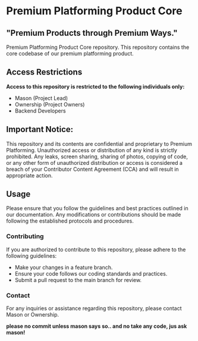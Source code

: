 # Premium Platforming Product Core
## "Premium Products through Premium Ways."
 
Premium Platforming Product Core repository. This repository contains the core codebase of our premium platforming product.

## Access Restrictions
**Access to this repository is restricted to the following individuals only:**

- Mason (Project Lead)
- Ownership (Project Owners)
- Backend Developers

## Important Notice:
This repository and its contents are confidential and proprietary to Premium Platforming. Unauthorized access or distribution of any kind is strictly prohibited. Any leaks, screen sharing, sharing of photos, copying of code, or any other form of unauthorized distribution or access is considered a breach of your Contributor Content Agreement (CCA) and will result in appropriate action.

## Usage
Please ensure that you follow the guidelines and best practices outlined in our documentation. Any modifications or contributions should be made following the established protocols and procedures.

### Contributing
If you are authorized to contribute to this repository, please adhere to the following guidelines:

- Make your changes in a feature branch.
- Ensure your code follows our coding standards and practices.
- Submit a pull request to the main branch for review.

### Contact
For any inquiries or assistance regarding this repository, please contact Mason or Ownership.

**please no commit unless mason says so.. and no take any code, jus ask mason!**
